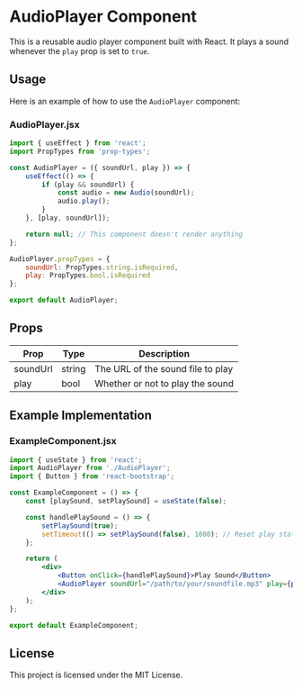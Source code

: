 
# AudioPlayer Component

This is a reusable audio player component built with React. It plays a sound whenever the `play` prop is set to `true`.

## Usage

Here is an example of how to use the `AudioPlayer` component:

### AudioPlayer.jsx

```jsx
import { useEffect } from 'react';
import PropTypes from 'prop-types';

const AudioPlayer = ({ soundUrl, play }) => {
    useEffect(() => {
        if (play && soundUrl) {
            const audio = new Audio(soundUrl);
            audio.play();
        }
    }, [play, soundUrl]);

    return null; // This component doesn't render anything
};

AudioPlayer.propTypes = {
    soundUrl: PropTypes.string.isRequired,
    play: PropTypes.bool.isRequired
};

export default AudioPlayer;
```

## Props

| Prop     | Type    | Description                        |
|----------|---------|------------------------------------|
| soundUrl | string  | The URL of the sound file to play  |
| play     | bool    | Whether or not to play the sound   |

## Example Implementation

### ExampleComponent.jsx

```jsx
import { useState } from 'react';
import AudioPlayer from './AudioPlayer';
import { Button } from 'react-bootstrap';

const ExampleComponent = () => {
    const [playSound, setPlaySound] = useState(false);

    const handlePlaySound = () => {
        setPlaySound(true);
        setTimeout(() => setPlaySound(false), 1000); // Reset play state after playing sound
    };

    return (
        <div>
            <Button onClick={handlePlaySound}>Play Sound</Button>
            <AudioPlayer soundUrl="/path/to/your/soundfile.mp3" play={playSound} />
        </div>
    );
};

export default ExampleComponent;
```

## License

This project is licensed under the MIT License.
